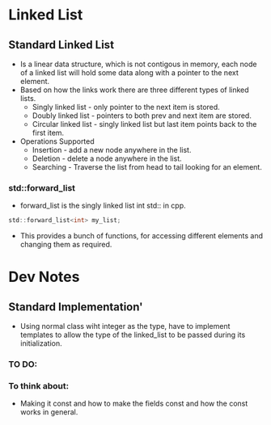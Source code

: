 # Linked List

## Standard Linked List
- Is a linear data structure, which is not contigous in memory, each node of a linked list will hold some data along with a pointer to the next element.
- Based on how the links work there are three different types of linked lists.
    * Singly linked list - only pointer to the next item is stored.
    * Doubly linked list - pointers to both prev and next item are stored.
    * Circular linked list - singly linked list but last item points back to the first item.
- Operations Supported
    * Insertion - add a new node anywhere in the list.
    * Deletion - delete a node anywhere in the list.
    * Searching - Traverse the list from head to tail looking for an element.

### std::forward_list
- forward_list is the singly linked list int std:: in cpp.
```c
std::forward_list<int> my_list;
```
- This provides a bunch of functions, for accessing different elements and changing them as required.


# Dev Notes
## Standard Implementation'
- Using normal class wiht integer as the type, have to implement templates to allow the type of the linked_list to be passed during its initialization.

### TO DO:


### To think about:
- Making it const and how to make the fields const and how the const works in general.

